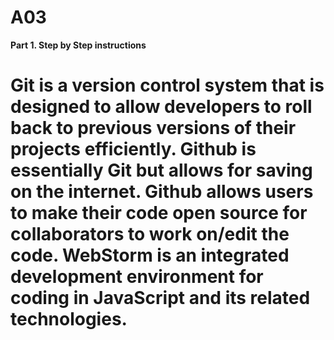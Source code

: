 # A03
**Part 1. Step by Step instructions**
# Git is a version control system that is designed to allow developers to roll back to previous versions of their projects efficiently. Github is essentially Git but allows for saving on the internet. Github allows users to make their code open source for collaborators to work on/edit the code. WebStorm is an integrated development environment for coding in JavaScript and its related technologies.

